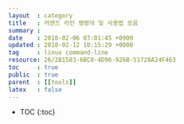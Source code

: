 ```yaml
---
layout  : category
title   : 커맨드 라인 명령어 및 사용법 모음
summary : 
date    : 2018-02-06 07:01:45 +0900
updated : 2018-02-12 10:15:29 +0900
tag     : linux command-line
resource: 26/2B1583-6BC0-4D96-926B-51728A24F463
toc     : true
public  : true
parent  : [[tools]]
latex   : false
---
```

* TOC
{:toc}

